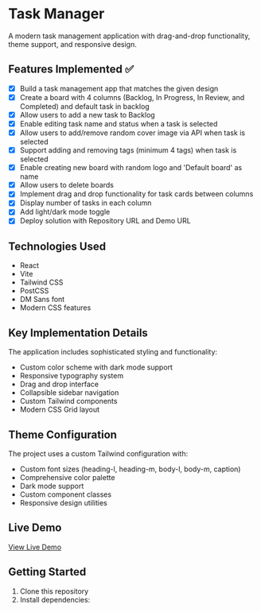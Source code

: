 # Task Manager

A modern task management application with drag-and-drop functionality, theme support, and responsive design.

## Features Implemented ✅

- [x] Build a task management app that matches the given design
- [x] Create a board with 4 columns (Backlog, In Progress, In Review, and Completed) and default task in backlog
- [x] Allow users to add a new task to Backlog
- [x] Enable editing task name and status when a task is selected
- [x] Allow users to add/remove random cover image via API when task is selected
- [x] Support adding and removing tags (minimum 4 tags) when task is selected
- [x] Enable creating new board with random logo and 'Default board' as name
- [x] Allow users to delete boards
- [x] Implement drag and drop functionality for task cards between columns
- [x] Display number of tasks in each column
- [x] Add light/dark mode toggle
- [x] Deploy solution with Repository URL and Demo URL

## Technologies Used

- React
- Vite
- Tailwind CSS
- PostCSS
- DM Sans font
- Modern CSS features

## Key Implementation Details

The application includes sophisticated styling and functionality:

- Custom color scheme with dark mode support
- Responsive typography system
- Drag and drop interface
- Collapsible sidebar navigation
- Custom Tailwind components
- Modern CSS Grid layout

## Theme Configuration

The project uses a custom Tailwind configuration with:

- Custom font sizes (heading-l, heading-m, body-l, body-m, caption)
- Comprehensive color palette
- Dark mode support
- Custom component classes
- Responsive design utilities

## Live Demo

[View Live Demo](https://task-manager-vite.surge.sh)

## Getting Started

1. Clone this repository
2. Install dependencies:
